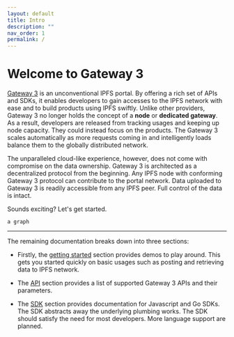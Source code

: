 ```yaml
---
layout: default
title: Intro
description: ""
nav_order: 1
permalink: /
---
```


# Welcome to Gateway 3

[Gateway 3](https://www.gw3.io) is an unconventional IPFS portal.
By offering a rich set of APIs and SDKs, it enables developers to gain accesses to the IPFS network with ease and to build products using IPFS swiftly.
Unlike other providers, Gateway 3 no longer holds the concept of a **node** or **dedicated gateway**.
As a result, developers are released from tracking usages and keeping up node capacity.
They could instead focus on the products.
The Gateway 3 scales automatically as more requests coming in and intelligently loads balance them to the globally distributed network.

The unparalleled cloud-like experience, however, does not come with compromise on the data ownership.
Gateway 3 is architected as a decentralized protocol from the beginning.
Any IPFS node with conforming Gateway 3 protocol can contribute to the portal network.
Data uploaded to Gateway 3 is readily accessible from any IPFS peer.
Full control of the data is intact.

Sounds exciting? Let's get started.

```
a graph
```

---

The remaining documentation breaks down into three sections:

* Firstly, the [getting started](/getting-started) section provides demos to play around.
This gets you started quickly on basic usages such as posting and retrieving data to IPFS network.

* The [API](/api) section provides a list of supported Gateway 3 APIs and their parameters.

* The [SDK](/sdk) section provides documentation for Javascript and Go SDKs. The SDK abstracts away the underlying plumbing works.
The SDK should satisfy the need for most developers.
More language support are planned.
